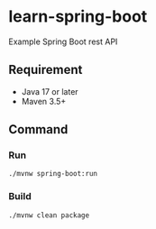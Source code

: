 # learn-spring-boot

Example Spring Boot rest API

## Requirement

- Java 17 or later
- Maven 3.5+

## Command

### Run

```shell
./mvnw spring-boot:run
```

### Build 

```shell
./mvnw clean package
```
